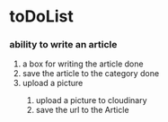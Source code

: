 # toDoList
### ability to write an article

<ol>
  <li>a box for writing the article done</li> 
  <li>save the article to the category done</li> 
  
  <li>upload a picture</li>
     <ol>
      <li>upload a picture to cloudinary</li>
      <li>save the url to the Article</li>
    </ol>
</ol> 